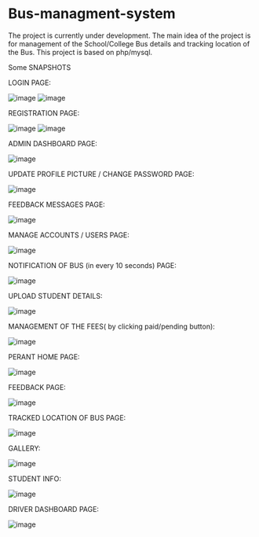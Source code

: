 # Bus-managment-system

The project is currently under development. The main idea of the project is for management of the School/College Bus details and tracking location of the Bus. This project is based on php/mysql.

Some SNAPSHOTS

LOGIN PAGE:

 ![image](https://github.com/pawarjay1/Bus-managment-system/assets/81229505/24693600-84b1-412a-b02c-8ea1df08c90d)
![image](https://github.com/pawarjay1/Bus-managment-system/assets/81229505/b750dc9b-e363-4387-a0fb-49d2ea336102)

REGISTRATION PAGE:

![image](https://github.com/pawarjay1/Bus-managment-system/assets/81229505/b495d9c7-e78c-4c23-9ec3-8edf39e2c49e)
![image](https://github.com/pawarjay1/Bus-managment-system/assets/81229505/c3d3a99a-9523-44e1-85a3-0e858427b833)

ADMIN DASHBOARD PAGE:

 ![image](https://github.com/pawarjay1/Bus-managment-system/assets/81229505/f418e228-16e3-47de-8301-52e49516c6b9)

UPDATE PROFILE PICTURE / CHANGE PASSWORD PAGE:

![image](https://github.com/pawarjay1/Bus-managment-system/assets/81229505/a720600a-bb8c-447b-9883-f6fca38f09bf)

FEEDBACK MESSAGES PAGE:

 ![image](https://github.com/pawarjay1/Bus-managment-system/assets/81229505/3e96e052-9e8b-4b99-b95a-f87c0def2ba9)

MANAGE ACCOUNTS / USERS PAGE: 

![image](https://github.com/pawarjay1/Bus-managment-system/assets/81229505/89b64e80-9c61-4f5d-8976-b838fcc52809)

NOTIFICATION OF BUS (in every 10 seconds) PAGE: 

![image](https://github.com/pawarjay1/Bus-managment-system/assets/81229505/33b1331e-56a9-4c8e-9c39-420b60099474)

UPLOAD STUDENT DETAILS:

![image](https://github.com/pawarjay1/Bus-managment-system/assets/81229505/2816a916-d1ed-4e20-84d7-f3b0aa5da55f)

MANAGEMENT OF THE FEES( by clicking paid/pending button):

 ![image](https://github.com/pawarjay1/Bus-managment-system/assets/81229505/aa287603-ba18-49e7-9c73-fccf11822909)

PERANT HOME PAGE:

![image](https://github.com/pawarjay1/Bus-managment-system/assets/81229505/e6af864a-0cf6-4d02-86a3-96c158536b92)

FEEDBACK PAGE:

![image](https://github.com/pawarjay1/Bus-managment-system/assets/81229505/de4fc506-ce99-4065-a1a6-b9e9e0c9d70e)

TRACKED LOCATION OF BUS PAGE:

![image](https://github.com/pawarjay1/Bus-managment-system/assets/81229505/fb832459-37b5-4a0f-8f48-e0847702dc32)

GALLERY:

![image](https://github.com/pawarjay1/Bus-managment-system/assets/81229505/b7c2c91c-ee89-4c43-98a6-78f94fe8a822)
 
STUDENT INFO:

![image](https://github.com/pawarjay1/Bus-managment-system/assets/81229505/8cc36135-f15c-410c-972e-5520ee8feb15)

DRIVER DASHBOARD PAGE: 

![image](https://github.com/pawarjay1/Bus-managment-system/assets/81229505/ce5acb76-5aed-49b1-9d0a-451df9756857)












